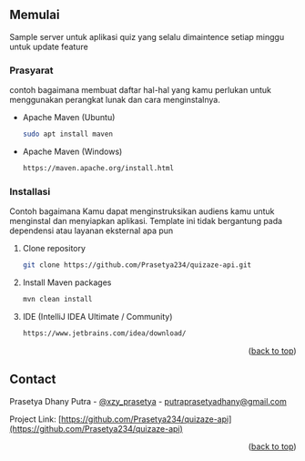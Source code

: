 <!-- GETTING STARTED -->
## Memulai

Sample server untuk aplikasi quiz yang selalu dimaintence setiap minggu untuk update feature

### Prasyarat

contoh bagaimana membuat daftar hal-hal yang kamu perlukan untuk menggunakan perangkat lunak dan cara menginstalnya.
* Apache Maven (Ubuntu)
  ```sh
  sudo apt install maven
  ```

* Apache Maven (Windows)
  ```sh
  https://maven.apache.org/install.html
  ```

### Installasi

Contoh bagaimana Kamu dapat menginstruksikan audiens kamu untuk menginstal dan menyiapkan aplikasi. Template ini tidak bergantung pada dependensi atau layanan eksternal apa pun

1. Clone repository
   ```sh
   git clone https://github.com/Prasetya234/quizaze-api.git
   ```
2. Install Maven packages
   ```sh
   mvn clean install
   ```
3. IDE (IntelliJ IDEA Ultimate / Community)
     ```sh
   https://www.jetbrains.com/idea/download/
   ```
<p align="right">(<a href="#top">back to top</a>)</p>





<!-- CONTACT -->
## Contact

Prasetya Dhany Putra - [@xzy_prasetya](https://www.instagram.com/xzy_prasetya/) - putraprasetyadhany@gmail.com

Project Link: [https://github.com/Prasetya234/quizaze-api](https://github.com/Prasetya234/quizaze-api)

<p align="right">(<a href="#top">back to top</a>)</p>


